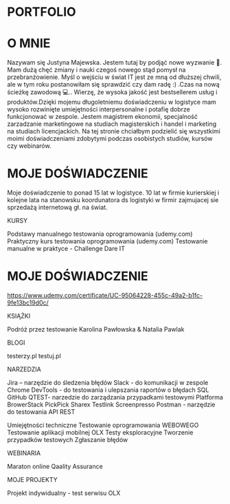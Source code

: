 # PORTFOLIO 

# O MNIE

Nazywam się Justyna Majewska. Jestem tutaj by podjąć nowe wyzwanie 💪. Mam dużą chęć zmiany i nauki czegoś nowego stąd pomysł na przebranżowienie. Myśl o wejściu w świat IT jest ze mną od dłuższej chwili, ale w tym roku postanowiłam się sprawdzić czy dam radę :) .Czas na nową ścieżkę zawodową 💻.. Wierzę, że wysoka jakość jest bestsellerem usług i produktów.Dzięki mojemu długoletniemu  doświadczeniu w logistyce mam wysoko rozwinięte umiejętności interpersonalne i potafię dobrze funkcjonować w zespole. Jestem magistrem ekonomii, specjalność zarzadzanie marketingowe na studiach magisterskich i handel i marketing na studiach licencjackich. Na tej stronie chciałbym podzielić się wszystkimi moimi doświadczeniami zdobytymi podczas osobistych studiów, kursów czy webinarów.

# MOJE DOŚWIADCZENIE

Moje doświadczenie to ponad 15 lat w logistyce. 10 lat w firmie kurierskiej i kolejne lata na stanowsku koordunatora ds logistyki w firmir zajmujacej sie sprzedażą internetową gł. na świat.

KURSY

Podstawy manualnego testowania oprogramowania  (udemy.com)
Praktyczny kurs testowania oprogramowania  (udemy.com)
Testowanie manualne w praktyce - Challenge Dare IT


# MOJE DOŚWIADCZENIE
https://www.udemy.com/certificate/UC-95064228-455c-49a2-b1fc-9fe13bc19d0c/

KSIĄŻKI

Podróż przez testowanie Karolina Pawłowska & Natalia Pawlak

BLOGI

testerzy.pl
testuj.pl

NARZEDZIA

Jira – narzędzie do śledzenia błędów
Slack - do komunikacji w zespole
Chrome DevTools - do testowania i ulepszania raportów o błędach
SQL
GitHub
QTEST- narzedzie do zarządzania przypadkami testowymi
Platforma BrowerStack
PickPick
Sharex
Testlink
Screenpresso
Postman - narzędzie do testowania API REST

Umiejętności techniczne
Testowanie oprogramowania WEBOWEGO
Testowanie aplikacji mobilnej OLX 
Testy eksploracyjne
Tworzenie przypadków testowych
Zgłaszanie błędów

WEBINARIA

Maraton online Qaality Assurance

MOJE PROJEKTY

Projekt indywidualny - test serwisu OLX
